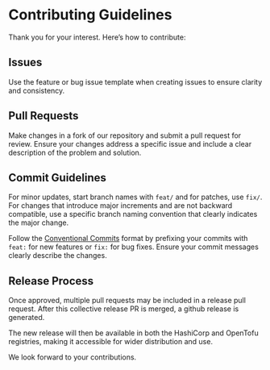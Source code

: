 # Contributing Guidelines

Thank you for your interest. Here’s how to contribute:

## Issues
Use the feature or bug issue template when creating issues to ensure clarity and consistency.

## Pull Requests
Make changes in a fork of our repository and submit a pull request for review. Ensure your changes address a specific issue and include a clear description of the problem and solution.

## Commit Guidelines
For minor updates, start branch names with `feat/` and for patches, use `fix/`. For changes that introduce major increments and are not backward compatible, use a specific branch naming convention that clearly indicates the major change.

Follow the [Conventional Commits](https://www.conventionalcommits.org/en/v1.0.0/) format by prefixing your commits with `feat:` for new features or `fix:` for bug fixes. Ensure your commit messages clearly describe the changes.

## Release Process
Once approved, multiple pull requests may be included in a release pull request. After this collective release PR is merged, a github release is generated.

The new release will then be available in both the HashiCorp and OpenTofu registries, making it accessible for wider distribution and use.

We look forward to your contributions.
